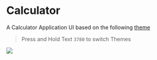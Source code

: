 # Calculator

A Calculator Application UI based on the following [theme](https://dribbble.com/shots/9157457--Nuemorphism-Calculator-UI?utm_source=Clipboard_Shot&utm_campaign=wjrtapp&utm_content=%22Nuemorphism%22%20Calculator%20UI&utm_medium=Social_Share)
> Press and Hold Text `3780` to switch Themes

![](https://cdn.dribbble.com/users/4164945/screenshots/9157457/media/8e99c65ed0a7df9fa093868fe7268386.png)


